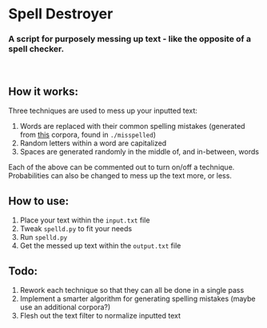 # Spell Destroyer
### A script for purposely messing up text - like the opposite of a spell checker.
<br />

## How it works:
Three techniques are used to mess up your inputted text:
1. Words are replaced with their common spelling mistakes (generated from <a href="https://www.dcs.bbk.ac.uk/~ROGER/corpora.html">this</a> corpora, found in `./misspelled`)
2. Random letters within a word are capitalized
3. Spaces are generated randomly in the middle of, and in-between, words

Each of the above can be commented out to turn on/off a technique. Probabilities can also be changed to mess up the text more, or less.


## How to use:
1. Place your text within the `input.txt` file
2. Tweak `spelld.py` to fit your needs
3. Run `spelld.py` 
4. Get the messed up text within the `output.txt` file

## Todo:
1. Rework each technique so that they can all be done in a single pass
2. Implement a smarter algorithm for generating spelling mistakes (maybe use an additional corpora?)
3. Flesh out the text filter to normalize inputted text